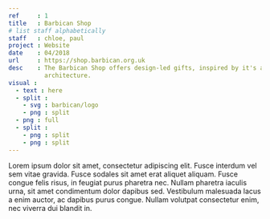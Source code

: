 ```yaml
---
ref     : 1
title   : Barbican Shop
# list staff alphabetically
staff   : chloe, paul
project : Website
date    : 04/2018
url     : https://shop.barbican.org.uk
desc    : The Barbican Shop offers design-led gifts, inspired by it's artistic programme and dynamic
          architecture.
visual :
  - text : here
  - split :
    - svg : barbican/logo
    - png : split
  - png : full
  - split :
    - png : split
    - png : split
---
```


Lorem ipsum dolor sit amet, consectetur adipiscing elit. Fusce interdum vel sem vitae gravida. Fusce sodales sit amet erat aliquet aliquam. Fusce congue felis risus, in feugiat purus pharetra nec. Nullam pharetra iaculis urna, sit amet condimentum dolor dapibus sed. Vestibulum malesuada lacus a enim auctor, ac dapibus purus congue. Nullam volutpat consectetur enim, nec viverra dui blandit in.
